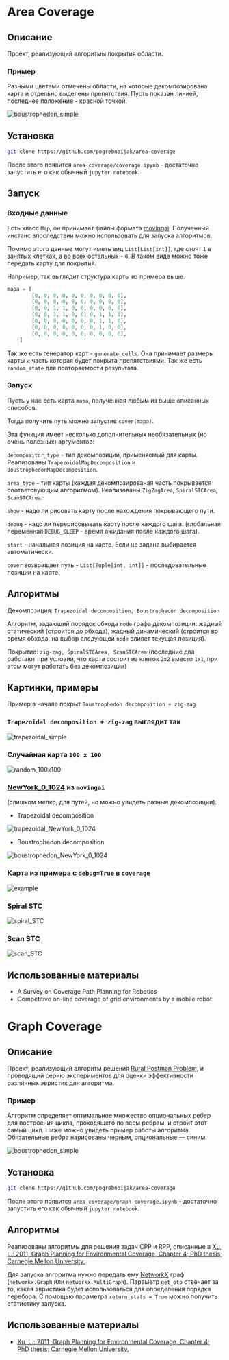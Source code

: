 # Area Coverage

## Описание

Проект, реализующий алгоритмы покрытия области.

### Пример

Разными цветами отмечены области, на которые декомпозирована карта и отдельно выделены препятствия. Пусть показан линией, последнее положение - красной точкой.

![boustrophedon_simple](./images/boustrophedon_simple.png)

## Установка

```bash
git clone https://github.com/pogrebnoijak/area-coverage
```

После этого появится `area-coverage/coverage.ipynb` - достаточно запустить его как обычный `jupyter notebook`.

## Запуск

### Входные данные

Есть класс `Map`, он принимает файлы формата [movingai](https://movingai.com/benchmarks/formats.html). Полученный инстанс впоследствии можно использовать для запуска алгоритмов.

Помимо этого данные могут иметь вид `List[List[int]]`, где стоят `1` в занятых клетках, а во всех остальных - `0`. В таком виде можно тоже передать карту для покрытия.

Например, так выглядит структура карты из примера выше.

```python
mapa = [
        [0, 0, 0, 0, 0, 0, 0, 0, 0, 0],
        [0, 0, 0, 0, 0, 0, 0, 0, 0, 0],
        [0, 0, 1, 1, 0, 0, 0, 0, 0, 0],
        [0, 0, 1, 1, 0, 0, 0, 1, 1, 1],
        [0, 0, 0, 0, 0, 0, 0, 1, 1, 0],
        [0, 0, 0, 0, 0, 0, 0, 1, 0, 0],
        [0, 0, 0, 0, 0, 0, 0, 0, 0, 0],
    ]
```

Так же есть генератор карт - `generate_cells`. Она принимает размеры карты и часть которая будет покрыта препятствиями. Так же есть `random_state` для повторяемости результата.

### Запуск

Пусть у нас есть карта `mapa`, полученная любым из выше описанных способов.

Тогда получить путь можно запустив `cover(mapa)`.

Эта функция имеет несколько дополнительных необязательных (но очень полезных) аргументов:

`decompositor_type` - тип декомпозиции, применяемый для карты. Реализованы `TrapezoidalMapDecomposition` и `BoustrophedonMapDecomposition`.

`area_type` - тип карты (каждая декомпозированая часть покрывается соответсвующим алгоритмом). Реализованы `ZigZagArea`, `SpiralSTCArea`, `ScanSTCArea`.

`show` - надо ли рисовать карту после нахождения покрывающего пути.

`debug` - надо ли перерисовывать карту после каждого шага. (глобальная переменная `DEBUG_SLEEP` - время ожидания после каждого шага).

`start` - начальная позиция на карте. Если не задана выбирается автоматически.

`cover` возвращает путь - `List[Tuple[int, int]]` - последовательные позиции на карте.
 
## Алгоритмы

Декомпозиция: `Trapezoidal decomposition, Boustrophedon decomposition`

Алгоритм, задающий порядок обхода `node` графа декомпозиции: жадный статический (строится до обхода), жадный динамический (строится во время обхода, на выбор следующей `node` влияет текущая позиция).

Покрытие: `zig-zag, SpiralSTCArea, ScanSTCArea` (последние два работают при условии, что карта состоит из клеток `2x2` вместо `1x1`, при этом могут работать без декомпозиции)

## Картинки, примеры

Пример в начале покрыт `Boustrophedon decomposition + zig-zag`

### `Trapezoidal decomposition + zig-zag` выглядит так

![trapezoidal_simple](./images/trapezoidal_simple.png)

### Случайная карта `100 x 100`

![random_100x100](./images/random_100x100.png)

### [NewYork_0_1024](https://movingai.com/benchmarks/street/index.html) из `movingai`

(слишком мелко, для путей, но можно увидеть разные декомпозиции).

- Trapezoidal decomposition

![trapezoidal_NewYork_0_1024](./images/trapezoidal_NewYork_0_1024.png)

- Boustrophedon decomposition

![boustrophedon_NewYork_0_1024](./images/boustrophedon_NewYork_0_1024.png)

### Карта из примера с `debug=True` в `coverage`

![example](./images/example.gif)

### Spiral STC

![spiral_STC](./images/spiral_STC.png)

### Scan STC

![scan_STC](./images/scan_STC.png)

## Использованные материалы

- A Survey on Coverage Path Planning for Robotics
- Competitive on-line coverage of grid environments by a mobile robot

# Graph Coverage

## Описание

Проект, реализующий алгоритм решения [Rural Postman Problem](https://www.sciencedirect.com/science/article/abs/pii/030505489400070O), и проводящий серию экспериментов для оценки эффективности различных эвристик для алгоритма.

### Пример

Алгоритм определяет оптимальное множество опциональных ребер для построения цикла, проходящего по всем ребрам, и строит этот самый цикл. Ниже можно увидеть пример работы алгоритма. Обязательные ребра нарисованы черным, опциональные — синим.

![boustrophedon_simple](./graph_plots/sample/all.gif)

## Установка

```bash
git clone https://github.com/pogrebnoijak/area-coverage
```

После этого появится `area-coverage/graph-coverage.ipynb` - достаточно запустить его как обычный `jupyter notebook`.

## Алгоритмы

Реализованы алгоритмы для решения задач CPP и RPP, описанные в [Xu, L.: 2011, Graph Planning for Environmental Coverage,
  Chapter 4; PhD thesis; Carnegie Mellon University.](https://www.ri.cmu.edu/pub_files/2011/8/thesis_xu.pdf#chapter.4).

Для запуска алгоритма нужно передать ему [NetworkX](https://networkx.org/) граф (`networkx.Graph` или `networkx.MultiGraph`). Параметр `get_otp` отвечает за то, какая эвристика будет использоваться для определения порядка перебора. С помощью параметра `return_stats = True` можно получить статистику запуска.

## Использованные материалы

- [Xu, L.: 2011, Graph Planning for Environmental Coverage,
  Chapter 4; PhD thesis; Carnegie Mellon University.](https://www.ri.cmu.edu/pub_files/2011/8/thesis_xu.pdf#chapter.4)
